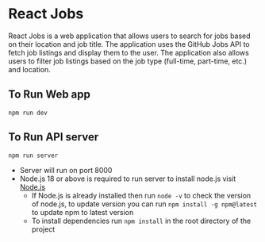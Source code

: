 # React Jobs
React Jobs is a web application that allows users to search for jobs based on their location and job title. The application uses the GitHub Jobs API to fetch job listings and display them to the user. The application also allows users to filter job listings based on the job type (full-time, part-time, etc.) and location.

## To Run Web app
`npm run dev`

## To Run API server
`npm run server`
- Server will run on port 8000
- Node.js 18 or above is required to run server to install node.js visit [Node.js](https://nodejs.org/en/)
  - If Node.js is already installed then run `node -v` to check the version of node.js, to update version you can run `npm install -g npm@latest` to update npm to latest version
  - To install dependencies run `npm install` in the root directory of the project
